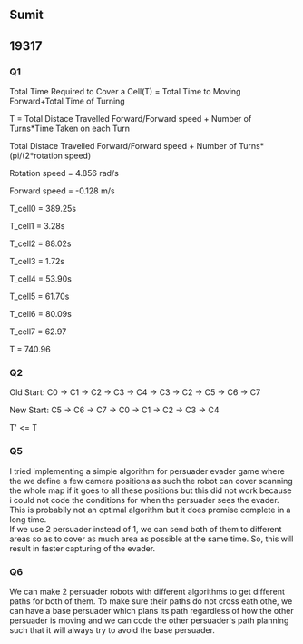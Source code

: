 ## Sumit 
## 19317


###  Q1

Total Time Required to Cover a Cell(T) = Total Time to Moving Forward+Total Time of Turning

T = Total Distace Travelled Forward/Forward speed + Number of Turns*Time Taken on each Turn

Total Distace Travelled Forward/Forward speed + Number of Turns*(pi/(2*rotation speed)

Rotation speed = 4.856 rad/s

Forward speed = -0.128 m/s
​


T_cell0 = 389.25s

T_cell1 = 3.28s

T_cell2 = 88.02s

T_cell3 = 1.72s

T_cell4 = 53.90s

T_cell5 = 61.70s

T_cell6 = 80.09s

T_cell7 = 62.97

T  = 740.96


### Q2

Old Start: C0 -> C1 -> C2 -> C3 -> C4 -> C3 -> C2 -> C5 -> C6 -> C7 

New Start: C5 -> C6 -> C7 -> C0 -> C1 -> C2 -> C3 -> C4

T' <= T


### Q5 

I tried implementing a simple algorithm for persuader evader game where the we define a few camera positions as such the robot can cover scanning the whole map if it goes to all these positions but this did not work because i could not code the conditions for when the persuader sees the evader. This is probabily not an optimal algorithm but it does promise complete in a long time.  
If we use 2 persuader instead of 1, we can send both of them to different areas so as to cover as much area as possible at the same time. So, this will result in faster capturing of the evader.


### Q6

We can make 2 persuader robots with different algorithms to get different paths for both of them. To make sure their paths do not cross eath othe, we can have a base persuader which plans its path regardless of how the other persuader is moving and we can code the other persuader's path planning such that it will always try to avoid the base persuader.

